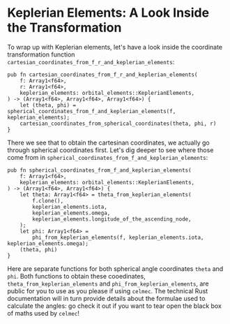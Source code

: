# Keplerian Elements: A Look Inside the Transformation

To wrap up with Keplerian elements, let's have a look inside the coordinate transformation function `cartesian_coordinates_from_f_r_and_keplerian_elements`:

```
pub fn cartesian_coordinates_from_f_r_and_keplerian_elements(
    f: Array1<f64>,
    r: Array1<f64>,
    keplerian_elements: orbital_elements::KeplerianElements,
) -> (Array1<f64>, Array1<f64>, Array1<f64>) {
    let (theta, phi) = spherical_coordinates_from_f_and_keplerian_elements(f, keplerian_elements);
    cartesian_coordinates_from_spherical_coordinates(theta, phi, r)
}
```

There we see that to obtain the cartesinan coordinates, we actually go through spherical coordinates first. Let's dig deeper to see where those come from in `spherical_coordinates_from_f_and_keplerian_elements`:

```
pub fn spherical_coordinates_from_f_and_keplerian_elements(
    f: Array1<f64>,
    keplerian_elements: orbital_elements::KeplerianElements,
) -> (Array1<f64>, Array1<f64>) {
    let theta: Array1<f64> = theta_from_keplerian_elements(
        f.clone(),
        keplerian_elements.iota,
        keplerian_elements.omega,
        keplerian_elements.longitude_of_the_ascending_node,
    );
    let phi: Array1<f64> =
        phi_from_keplerian_elements(f, keplerian_elements.iota, keplerian_elements.omega);
    (theta, phi)
}
```

Here are separate functions for both spherical angle coordinates `theta` and `phi`. Both functions to obtain these cooedinates, `theta_from_keplerian_elements` and `phi_from_keplerian_elements`, are public for you to use as you please if using `celmec`. The technical Rust documentation will in turn provide details about the formulae used to calculate the angles: go check it out if you want to tear open the black box of maths used by `celmec`!
